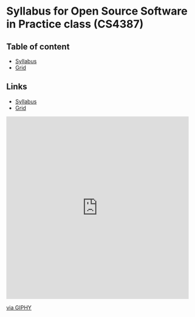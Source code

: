 # Syllabus for Open Source Software in Practice class (CS4387) 
## Table of content
- [Syllabus](https://github.com/bennColl-cs4387/Ahmed-Syllabus/blob/main/Syllabus.md) 
- [Grid](https://github.com/bennColl-cs4387/Ahmed-Syllabus/blob/main/Class%20Grid.md)

## Links 
- [Syllabus](https://docs.google.com/document/d/10oSBZbcdeVWcwKRMsuEoegaglVMfXxisCKBqXi1y7dg/edit#heading=h.wkbtxxjrjn87)
- [Grid](https://docs.google.com/spreadsheets/d/1yWwf-fh3PES6CIb6Tr_0IHoXCXhu7YPrcLnqztgNYm0/edit?gid=0#gid=0)


<iframe src="https://giphy.com/embed/26u6dIwIphLj8h10A" width="480" height="480" style="" frameBorder="0" class="giphy-embed" allowFullScreen></iframe><p><a href="https://giphy.com/gifs/26u6dIwIphLj8h10A">via GIPHY</a></p>
